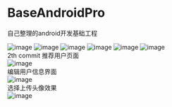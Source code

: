 # BaseAndroidPro
自己整理的android开发基础工程

![image](https://github.com/paulzeng/thomaszeng/raw/master/screenshots/login.jpg)
![image](https://github.com/paulzeng/thomaszeng/raw/master/screenshots/register.jpg)
![image](https://github.com/paulzeng/thomaszeng/raw/master/screenshots/menu.jpg)
![image](https://github.com/paulzeng/thomaszeng/raw/master/screenshots/home.jpg)
![image](https://github.com/paulzeng/thomaszeng/raw/master/screenshots/person.jpg)
![image](https://github.com/paulzeng/thomaszeng/raw/master/screenshots/welcome.jpg)
</br>
2th commit 推荐用户页面</br>
![image](https://github.com/paulzeng/thomaszeng/raw/master/screenshots/recommend.jpg)
</br>
编辑用户信息界面</br>
![image](https://github.com/paulzeng/thomaszeng/raw/master/screenshots/editUserinfo.jpg)
</br>
选择上传头像效果</br>
![image](https://github.com/paulzeng/thomaszeng/raw/master/screenshots/action_sheet.jpg)
</br>